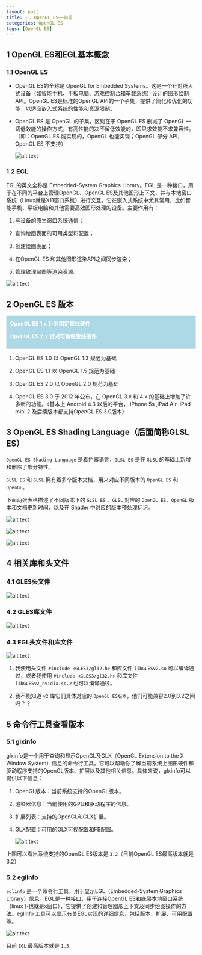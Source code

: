 ```yaml
---
layout: post
title: 一、OpenGL ES——前言
categories: OpenGL ES
tags: [OpenGL ES]
---
```


## 1 OpenGL ES和EGL基本概念

### 1.1 OpenGL ES

- OpenGL ES的全称是 OpenGL for Embedded Systems。这是一个针对嵌入式设备（如智能手机、平板电脑、游戏控制台和车载系统）设计的图形绘制API。OpenGL ES是标准的OpenGL API的一个子集，提供了简化和优化的功能，以适应嵌入式系统的性能和资源限制。

- OpenGL ES 是 OpenGL 的子集，区别在于 OpenGL ES 删减了 OpenGL 一切低效能的操作方式，有高性能的决不留低效能的，即只求效能不求兼容性。（即：OpenGL ES 能实现的，OpenGL 也能实现；OpenGL 部分 API，OpenGL ES 不支持）

  ![alt text](/assets/OpenGLES/2024050901/image.png)

### 1.2 EGL

EGL的英文全称是 Embedded-System Graphics Library。EGL 是一种接口，用于在不同的平台上管理OpenGL、OpenGL ES及其他图形上下文，并与本地窗口系统（Linux就是X11窗口系统）进行交互。它在嵌入式系统中尤其常用，比如智能手机、平板电脑和其他需要高效图形处理的设备。主要作用有：

1. 与设备的原生窗口系统通信；

2. 查询绘图表面的可用类型和配置；

3. 创建绘图表面；

4. 在OpenGL ES 和其他图形渲染API之间同步渲染；

5. 管理纹理贴图等渲染资源。

![alt text](/assets/OpenGLES/2024050901/image-7.png)

## 2 OpenGL ES 版本

<div style="background-color: lightblue; color: white;padding: 10px;">
<strong>OpenGL ES 1.x 针对固定管线硬件</strong>

<strong>OpenGL ES 2.x 针对可编程管线硬件</strong>
</div>

1. OpenGL ES 1.0 以 OpenGL 1.3 规范为基础

2. OpenGL ES 1.1 以 OpenGL 1.5 规范为基础

3. OpenGL ES 2.0 以 OpenGL 2.0 规范为基础

4. OpenGL ES 3.0 于 2012 年公布，在 OpenGL 3.x 和 4.x 的基础上增加了许多新的功能。（基本上 Android 4.3 以后的平台， iPhone 5s ,iPad Air ,iPad mini 2 及后续版本都支持OpenGL ES 3.0版本）

## 3 OpenGL ES Shading Language（后面简称GLSL ES）

`OpenGL ES Shading Language` 是着色器语言，`GLSL ES` 是在 `GLSL` 的基础上新增和删除了部分特性。

`GLSL ES` 和 `GLSL` 拥有着多个版本文档，用来对应不同版本的 `OpenGL ES` 和 `OpenGL`。

下面两张表格描述了不同版本下的 `GLSL ES` 、`GLSL` 对应的 `OpenGL ES`、`OpenGL` 版本和文档更新时间，以及在 Shader 中对应的版本预处理标识。

![alt text](/assets/OpenGLES/2024050901/image-1.png)

![alt text](/assets/OpenGLES/2024050901/image-2.png)

![alt text](/assets/OpenGLES/2024050901/image-9.png)

## 4 相关库和头文件

### 4.1 GLES头文件

![alt text](/assets/OpenGLES/2024050901/image-4.png)

### 4.2 GLES库文件

![alt text](/assets/OpenGLES/2024050901/image-5.png)

### 4.3 EGL头文件和库文件

![alt text](/assets/OpenGLES/2024050901/image-8.png)


1. 我使用头文件 `#include <GLES3/gl32.h>` 和库文件 `libGLESv2.so` 可以编译通过，或者我使用 `#include <GLES3/gl32.h>` 和库文件 `libGLESv2_nvidia.so.2` 也可以编译通过。

2. 我不能知道 `v2` 库它们具体对应的 `OpenGL ES版本`，他们可能兼容2.0到3.2之间吗？？

## 5 命令行工具查看版本

### 5.1 glxinfo

glxinfo是一个用于查询和显示OpenGL及GLX（OpenGL Extension to the X Window System）信息的命令行工具。它可以帮助你了解当前系统上图形硬件和驱动程序支持的OpenGL版本、扩展以及其他相关信息。具体来说，glxinfo可以提供以下信息：

1. OpenGL版本：当前系统支持的OpenGL版本。

2. 渲染器信息：当前使用的GPU和驱动程序的信息。

3. 扩展列表：支持的OpenGL和GLX扩展。

4. GLX配置：可用的GLX可视配置和FB配置。

    ![alt text](/assets/OpenGLES/2024050901/image-3.png)

上图可以看出系统支持的OpenGL ES版本是 `3.2`（目前OpenGL ES最高版本就是3.2）

### 5.2 eglinfo

`eglinfo` 是一个命令行工具，用于显示EGL（Embedded-System Graphics Library）信息。EGL是一种接口，用于连接OpenGL ES和底层本地窗口系统（linux下也就是x窗口），它提供了创建和管理图形上下文及同步绘图操作的方法。eglinfo 工具可以显示有关EGL实现的详细信息，包括版本、扩展、可用配置等。

![alt text](/assets/OpenGLES/2024050901/image-6.png)

目前 `EGL` 最高版本就是 `1.5` 

